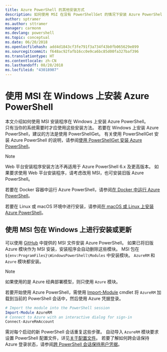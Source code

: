 ```yaml
---
title: Azure PowerShell 的其他安装方式
description: 如何使用 MSI 在没有 PowerShellGet 的情况下安装 Azure PowerShell
author: sptramer
ms.author: sttramer
manager: carmonm
ms.devlang: powershell
ms.topic: conceptual
ms.date: 06/20/2018
ms.openlocfilehash: add4d1843cf3fe791f3a734f43b0fb065629e899
ms.sourcegitcommit: f648ac92fafb16cc0e9ca6bc85d00fa327baf396
ms.translationtype: HT
ms.contentlocale: zh-CN
ms.lasthandoff: 08/28/2018
ms.locfileid: "43018907"
---
```

# <a name="install-azure-powershell-on-windows-with-msi"></a>使用 MSI 在 Windows 上安装 Azure PowerShell

本文介绍如何使用 MSI 安装程序在 Windows 上安装 Azure PowerShell。  
只有当你的系统需要时才应使用这些安装方法。 若要在 Windows 上安装 Azure PowerShell，建议的方法是使用 PowerShellGet。 有关使用 PowerShellGet 安装 Azure PowerShell 的说明，请参阅[使用 PowerShellGet 安装 Azure PowerShell](install-azurerm-ps.md)。

> [!NOTE]
> Web 平台安装程序安装方法不再适用于 Azure PowerShell 6.x 及更高版本。 如果要求使用 Web 平台安装程序，请考虑改用 MSI，也可安装旧版 Azure PowerShell。

若要在 Docker 容器中运行 Azure PowerShell，请参阅[在 Docker 中运行 Azure PowerShell](azurerm-ps-in-docker.md)。

若要在 Linux 或 macOS 环境中进行安装，请参阅[在 macOS 或 Linux 上安装 Azure PowerShell](install-azurermps-maclinux.md)。

## <a name="install-or-update-on-windows-using-the-msi-package"></a>使用 MSI 包在 Windows 上进行安装或更新

可以使用 [GitHub](https://github.com/Azure/azure-powershell/releases/latest) 中提供的 MSI 文件安装 Azure PowerShell。 如果已将旧版 Azure 模块作为 MSI 安装，安装程序会自动删除这些模块。 MSI 包在 `${env:ProgramFiles}\WindowsPowerShell\Modules` 中安装模块。 `AzureRM` 和 `Azure` 模块都安装。

> [!NOTE]
> 如果使用的是 Azure 经典部署模型，则只使用 `Azure` 模块。

若要开始使用 Azure PowerShell，需使用 [Import-Module](/powershell/module/Microsoft.PowerShell.Core/Import-Module) cmdlet 将 `AzureRM` 加载到当前的 PowerShell 会话中，然后使用 Azure 凭据登录。

```powershell
# Import the module into the PowerShell session
Import-Module AzureRM
# Connect to Azure with an interactive dialog for sign-in
Connect-AzureRmAccount
```

需对每个启动的新 PowerShell 会话重复这些步骤。 自动导入 `AzureRM` 模块要求设置 PowerShell 配置文件，详见[关于配置文件](/powershell/module/microsoft.powershell.core/about/about_profiles)。
若要了解如何跨会话保持 Azure 登录状态，请参阅[跨 PowerShell 会话保持用户凭据](context-persistence.md)。